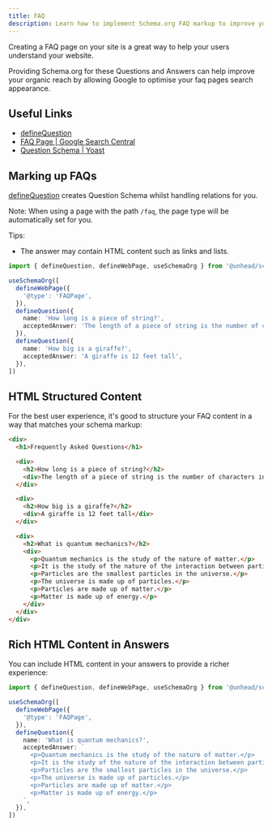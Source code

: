 ```yaml
---
title: FAQ
description: Learn how to implement Schema.org FAQ markup to improve your search appearance.
---
```


Creating a FAQ page on your site is a great way to help your users understand your website.

Providing Schema.org for these Questions and Answers can help improve your organic reach by allowing Google to optimise
your faq pages search appearance.

## Useful Links

- [defineQuestion](/docs/schema-org/api/schema/question)
- [FAQ Page | Google Search Central](https://developers.google.com/search/docs/advanced/structured-data/faqpage)
- [Question Schema | Yoast](https://developer.yoast.com/features/schema/pieces/question)

## Marking up FAQs

[defineQuestion](/docs/schema-org/api/schema/question) creates Question Schema whilst handling relations for you.

Note: When using a page with the path `/faq`, the page type will be automatically set for you.

Tips:

- The answer may contain HTML content such as links and lists.

```ts
import { defineQuestion, defineWebPage, useSchemaOrg } from '@unhead/schema-org/@framework'

useSchemaOrg([
  defineWebPage({
    '@type': 'FAQPage',
  }),
  defineQuestion({
    name: 'How long is a piece of string?',
    acceptedAnswer: 'The length of a piece of string is the number of characters in the string.',
  }),
  defineQuestion({
    name: 'How big is a giraffe?',
    acceptedAnswer: 'A giraffe is 12 feet tall',
  }),
])
```

## HTML Structured Content

For the best user experience, it's good to structure your FAQ content in a way that matches your schema markup:

```html
<div>
  <h1>Frequently Asked Questions</h1>

  <div>
    <h2>How long is a piece of string?</h2>
    <div>The length of a piece of string is the number of characters in the string.</div>
  </div>

  <div>
    <h2>How big is a giraffe?</h2>
    <div>A giraffe is 12 feet tall</div>
  </div>

  <div>
    <h2>What is quantum mechanics?</h2>
    <div>
      <p>Quantum mechanics is the study of the nature of matter.</p>
      <p>It is the study of the nature of the interaction between particles and the nature of the universe.</p>
      <p>Particles are the smallest particles in the universe.</p>
      <p>The universe is made up of particles.</p>
      <p>Particles are made up of matter.</p>
      <p>Matter is made up of energy.</p>
    </div>
  </div>
</div>
```

## Rich HTML Content in Answers

You can include HTML content in your answers to provide a richer experience:

```ts
import { defineQuestion, defineWebPage, useSchemaOrg } from '@unhead/schema-org/@framework'

useSchemaOrg([
  defineWebPage({
    '@type': 'FAQPage',
  }),
  defineQuestion({
    name: 'What is quantum mechanics?',
    acceptedAnswer: `
      <p>Quantum mechanics is the study of the nature of matter.</p>
      <p>It is the study of the nature of the interaction between particles and the nature of the universe.</p>
      <p>Particles are the smallest particles in the universe.</p>
      <p>The universe is made up of particles.</p>
      <p>Particles are made up of matter.</p>
      <p>Matter is made up of energy.</p>
    `,
  }),
])
```
